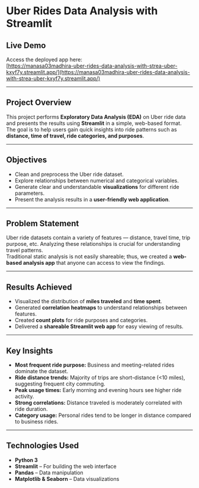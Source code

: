 # Uber Rides Data Analysis with Streamlit

## Live Demo
Access the deployed app here:  
[https://manasa03madhira-uber-rides-data-analysis-with-strea-uber-kxyf7y.streamlit.app/](https://manasa03madhira-uber-rides-data-analysis-with-strea-uber-kxyf7y.streamlit.app/)

---

## Project Overview
This project performs **Exploratory Data Analysis (EDA)** on Uber ride data and presents the results using **Streamlit** in a simple, web-based format.  
The goal is to help users gain quick insights into ride patterns such as **distance, time of travel, ride categories, and purposes**.

---

## Objectives
- Clean and preprocess the Uber ride dataset.
- Explore relationships between numerical and categorical variables.
- Generate clear and understandable **visualizations** for different ride parameters.
- Present the analysis results in a **user-friendly web application**.

---

## Problem Statement
Uber ride datasets contain a variety of features — distance, travel time, trip purpose, etc. Analyzing these relationships is crucial for understanding travel patterns.  
Traditional static analysis is not easily shareable; thus, we created a **web-based analysis app** that anyone can access to view the findings.

---

## Results Achieved
- Visualized the distribution of **miles traveled** and **time spent**.
- Generated **correlation heatmaps** to understand relationships between features.
- Created **count plots** for ride purposes and categories.
- Delivered a **shareable Streamlit web app** for easy viewing of results.

---

## Key Insights
- **Most frequent ride purpose:** Business and meeting-related rides dominate the dataset.
- **Ride distance trends:** Majority of trips are short-distance (<10 miles), suggesting frequent city commuting.
- **Peak usage times:** Early morning and evening hours see higher ride activity.
- **Strong correlations:** Distance traveled is moderately correlated with ride duration.
- **Category usage:** Personal rides tend to be longer in distance compared to business rides.

---

## Technologies Used
- **Python 3**  
- **Streamlit** – For building the web interface  
- **Pandas** – Data manipulation  
- **Matplotlib & Seaborn** – Data visualizations  

